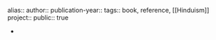 alias::
author::
publication-year::
tags:: book, reference, [[Hinduism]] 
project:: 
public:: true

-